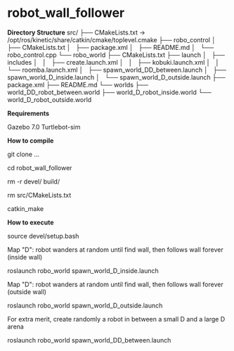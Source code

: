 # robot_wall_follower

**Directory Structure**
src/
├── CMakeLists.txt -> /opt/ros/kinetic/share/catkin/cmake/toplevel.cmake
├── robo_control
│   ├── CMakeLists.txt
│   ├── package.xml
│   ├── README.md
│   └── robo_control.cpp
└── robo_world
    ├── CMakeLists.txt
    ├── launch
    │   ├── includes
    │   │   ├── create.launch.xml
    │   │   ├── kobuki.launch.xml
    │   │   └── roomba.launch.xml
    │   ├── spawn_world_DD_between.launch
    │   ├── spawn_world_D_inside.launch
    │   └── spawn_world_D_outside.launch
    ├── package.xml
    ├── README.md
    └── worlds
        ├── world_DD_robot_between.world
        ├── world_D_robot_inside.world
        └── world_D_robot_outside.world

**Requirements**

Gazebo 7.0
Turtlebot-sim


**How to compile**

git clone ...

cd robot_wall_follower

rm -r devel/ build/

rm src/CMakeLists.txt

catkin_make

**How to execute**

source devel/setup.bash

Map "D": robot wanders at random until find wall, then follows wall forever (inside wall)

roslaunch robo_world spawn_world_D_inside.launch

Map "D": robot wanders at random until find wall, then follows wall forever (outside wall)

roslaunch robo_world spawn_world_D_outside.launch

For extra merit, create randomly a robot in between a small D and a large D arena

roslaunch robo_world spawn_world_DD_between.launch
